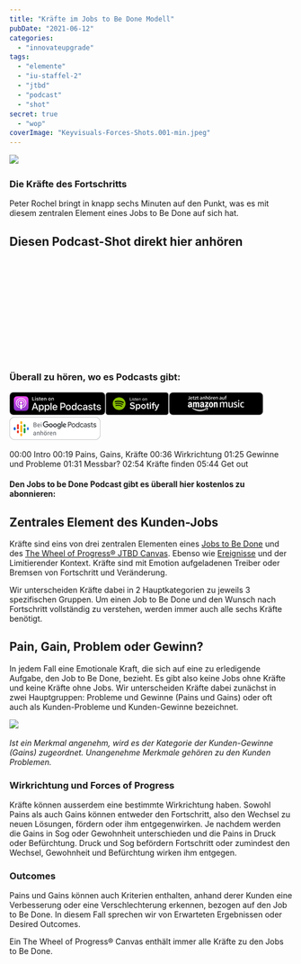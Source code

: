 ```yaml
---
title: "Kräfte im Jobs to Be Done Modell"
pubDate: "2021-06-12"
categories:
  - "innovateupgrade"
tags:
  - "elemente"
  - "iu-staffel-2"
  - "jtbd"
  - "podcast"
  - "shot"
secret: true
  - "wop"
coverImage: "Keyvisuals-Forces-Shots.001-min.jpeg"
---
```


![](images/Keyvisuals-Forces-Shots.001-min-1024x576.jpeg)

### Die Kräfte des Fortschritts

Peter Rochel bringt in knapp sechs Minuten auf den Punkt, was es mit diesem zentralen Element eines Jobs to Be Done auf sich hat.

## Diesen Podcast-Shot direkt hier anhören

<iframe data-cookie-consent="marketing" data-cookieblock-src="https://embed.podcasts.apple.com/us/podcast/kr%C3%A4fte-im-jobs-to-be-done-modell/id1354901024?i=1000525296045&amp;itsct=podcast_box_player&amp;itscg=30200&amp;ls=1&amp;theme=auto" height="175px" frameborder="0" sandbox="allow-forms allow-popups allow-same-origin allow-scripts allow-top-navigation-by-user-activation" allow="autoplay *; encrypted-media *;" style="width: 100%; max-width: 660px; overflow: hidden; border-top-left-radius: 10px; border-top-right-radius: 10px; border-bottom-right-radius: 10px; border-bottom-left-radius: 10px; background-color: transparent;"></iframe>

### Überall zu hören, wo es Podcasts gibt:

[![](images/listen-on-apple-podcast.png)](https://podcasts.apple.com/de/podcast/kräfte-im-jobs-to-be-done-modell/id1354901024?i=1000525296045)[![](images/listen-on-spotify.png)](https://open.spotify.com/episode/1zUpf4tvtCzvYt0BXaQbb5)[![](images/ListenOn_AmazonMusic_button_Black_RGB_5X_DE-300x73.png)](https://music.amazon.de/podcasts/4838bd28-7b97-4912-80cb-de39a6c75654/episodes/9b065fd0-5b55-4340-88f8-3bd38f37d6e4/innovate-upgrade-kräfte-im-jobs-to-be-done-modell)[![jobs to be done podcast](images/DE_Google_Podcasts_Badge_8x-300x76.png)](https://podcasts.google.com/feed/aHR0cHM6Ly96dW04cnkucG9kY2FzdGVyLmRlL29iZXJ3YXNzZXIucnNz/episode/cG9kLWIwZjY5NTMzOTc3NjE4MGRkZTI1ZDFlN2ZhOTg?sa=X&ved=0CAUQkfYCahcKEwi4laTb7sH8AhUAAAAAHQAAAAAQAQ)

00:00 Intro
00:19 Pains, Gains, Kräfte
00:36 Wirkrichtung
01:25 Gewinne und Probleme
01:31 Messbar?
02:54 Kräfte finden
05:44 Get out

#### Den Jobs to be Done Podcast gibt es überall hier kostenlos zu abonnieren:

## Zentrales Element des Kunden-Jobs

Kräfte sind eins von drei zentralen Elementen eines [Jobs to Be Done](https://oberwasser-consulting.de/der-job-to-be-done-jtbd/) und des [The Wheel of Progress® JTBD Canvas](https://oberwasser-consulting.de/jtbd-tools/). Ebenso wie [Ereignisse](https://oberwasser-consulting.de/trigger-events-des-jtbd-fortschrittszyklus/) und der Limitierender Kontext. Kräfte sind mit Emotion aufgeladenen Treiber oder Bremsen von Fortschritt und Veränderung.

Wir unterscheiden Kräfte dabei in 2 Hauptkategorien zu jeweils 3 spezifischen Gruppen. Um einen Job to Be Done und den Wunsch nach Fortschritt vollständig zu verstehen, werden immer auch alle sechs Kräfte benötigt.

## Pain, Gain, Problem oder Gewinn?

In jedem Fall eine Emotionale Kraft, die sich auf eine zu erledigende Aufgabe, den Job to Be Done, bezieht. Es gibt also keine Jobs ohne Kräfte und keine Kräfte ohne Jobs. Wir unterscheiden Kräfte dabei zunächst in zwei Hauptgruppen: Probleme und Gewinne (Pains und Gains) oder oft auch als Kunden-Probleme und Kunden-Gewinne bezeichnet.

![](images/Keyvisuals-Forces_4x4.002-1024x883.jpg)

_Ist ein Merkmal angenehm, wird es der Kategorie der Kunden-Gewinne (Gains) zugeordnet. Unangenehme Merkmale gehören zu den Kunden Problemen._

### Wirkrichtung und Forces of Progress

Kräfte können ausserdem eine bestimmte Wirkrichtung haben. Sowohl Pains als auch Gains können entweder den Fortschritt, also den Wechsel zu neuen Lösungen, fördern oder ihm entgegenwirken. Je nachdem werden die Gains in Sog oder Gewohnheit unterschieden und die Pains in Druck oder Befürchtung. Druck und Sog befördern Fortschritt oder zumindest den Wechsel, Gewohnheit und Befürchtung wirken ihm entgegen.

### Outcomes

Pains und Gains können auch Kriterien enthalten, anhand derer Kunden eine Verbesserung oder eine Verschlechterung erkennen, bezogen auf den Job to Be Done. In diesem Fall sprechen wir von Erwarteten Ergebnissen oder Desired Outcomes.

Ein The Wheel of Progress® Canvas enthält immer alle Kräfte zu den Jobs to Be Done.
